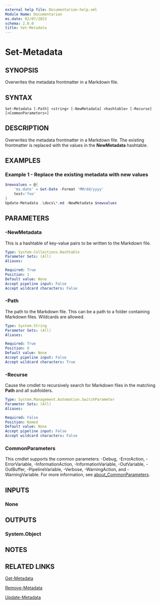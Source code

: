 ```yaml
---
external help file: Documentarian-help.xml
Module Name: Documentarian
ms.date: 02/07/2023
schema: 2.0.0
title: Set-Metadata
---
```


# Set-Metadata

## SYNOPSIS

Overwrites the metadata frontmatter in a Markdown file.

## SYNTAX

```
Set-Metadata [-Path] <string> [-NewMetadata] <hashtable> [-Recurse] [<CommonParameters>]
```

## DESCRIPTION

Overwrites the metadata frontmatter in a Markdown file. The existing frontmatter is replaced with
the values in the **NewMetadata** hashtable.

## EXAMPLES

### Example 1 - Replace the existing metadata with new values

```powershell
$newvalues = @{
    'ms.date' = Get-Date -Format 'MM/dd/yyyy'
    test='foo'
}
Update-Metadata .\docs\*.md -NewMetadata $newvalues
```

## PARAMETERS

### -NewMetadata

This is a hashtable of key-value pairs to be written to the Markdown file.

```yaml
Type: System.Collections.Hashtable
Parameter Sets: (All)
Aliases:

Required: True
Position: 1
Default value: None
Accept pipeline input: False
Accept wildcard characters: False
```

### -Path

The path to the Markdown file. This can be a path to a folder containing Markdown files. Wildcards
are allowed.

```yaml
Type: System.String
Parameter Sets: (All)
Aliases:

Required: True
Position: 0
Default value: None
Accept pipeline input: False
Accept wildcard characters: True
```

### -Recurse

Cause the cmdlet to recursively search for Markdown files in the matching **Path** and all
subfolders.

```yaml
Type: System.Management.Automation.SwitchParameter
Parameter Sets: (All)
Aliases:

Required: False
Position: Named
Default value: None
Accept pipeline input: False
Accept wildcard characters: False
```

### CommonParameters

This cmdlet supports the common parameters: -Debug, -ErrorAction, -ErrorVariable,
-InformationAction, -InformationVariable, -OutVariable, -OutBuffer, -PipelineVariable, -Verbose,
-WarningAction, and -WarningVariable. For more information, see
[about_CommonParameters](http://go.microsoft.com/fwlink/?LinkID=113216).

## INPUTS

### None

## OUTPUTS

### System.Object

## NOTES

## RELATED LINKS

[Get-Metadata](Get-Metadata)

[Remove-Metadata](Remove-Metadata.md)

[Update-Metadata](Update-Metadata.md)
